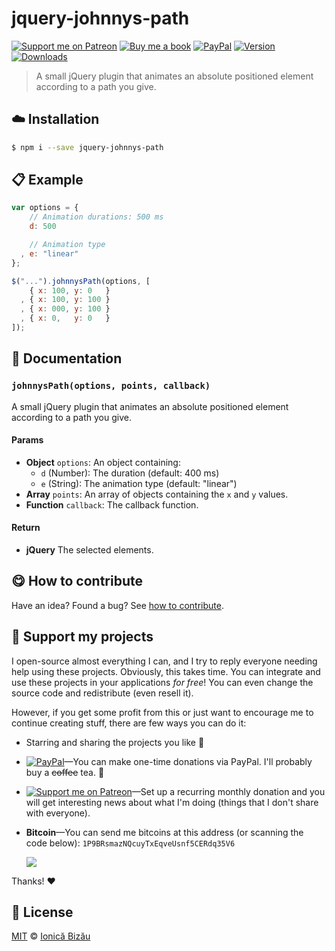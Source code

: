 
# jquery-johnnys-path

 [![Support me on Patreon][badge_patreon]][patreon] [![Buy me a book][badge_amazon]][amazon] [![PayPal][badge_paypal_donate]][paypal-donations] [![Version](https://img.shields.io/npm/v/jquery-johnnys-path.svg)](https://www.npmjs.com/package/jquery-johnnys-path) [![Downloads](https://img.shields.io/npm/dt/jquery-johnnys-path.svg)](https://www.npmjs.com/package/jquery-johnnys-path)

> A small jQuery plugin that animates an absolute positioned element according to a path you give.

## :cloud: Installation

```sh
$ npm i --save jquery-johnnys-path
```


## :clipboard: Example



```js
var options = {
    // Animation durations: 500 ms
    d: 500

    // Animation type
  , e: "linear"
};

$("...").johnnysPath(options, [
    { x: 100, y: 0   }
  , { x: 100, y: 100 }
  , { x: 000, y: 100 }
  , { x: 0,   y: 0   }
]);
```

## :memo: Documentation


### `johnnysPath(options, points, callback)`

A small jQuery plugin that animates an absolute positioned
element according to a path you give.

#### Params
- **Object** `options`: An object containing:
  - `d` (Number): The duration (default: 400 ms)
  - `e` (String): The animation type (default: "linear")
- **Array** `points`: An array of objects containing the `x` and `y` values.
- **Function** `callback`: The callback function.

#### Return
- **jQuery** The selected elements.



## :yum: How to contribute
Have an idea? Found a bug? See [how to contribute][contributing].


## :sparkling_heart: Support my projects

I open-source almost everything I can, and I try to reply everyone needing help using these projects. Obviously,
this takes time. You can integrate and use these projects in your applications *for free*! You can even change the source code and redistribute (even resell it).

However, if you get some profit from this or just want to encourage me to continue creating stuff, there are few ways you can do it:

 - Starring and sharing the projects you like :rocket:
 - [![PayPal][badge_paypal]][paypal-donations]—You can make one-time donations via PayPal. I'll probably buy a ~~coffee~~ tea. :tea:
 - [![Support me on Patreon][badge_patreon]][patreon]—Set up a recurring monthly donation and you will get interesting news about what I'm doing (things that I don't share with everyone).
 - **Bitcoin**—You can send me bitcoins at this address (or scanning the code below): `1P9BRsmazNQcuyTxEqveUsnf5CERdq35V6`

    ![](https://i.imgur.com/z6OQI95.png)

Thanks! :heart:



## :scroll: License

[MIT][license] © [Ionică Bizău][website]

[badge_patreon]: http://ionicabizau.github.io/badges/patreon.svg
[badge_amazon]: http://ionicabizau.github.io/badges/amazon.svg
[badge_paypal]: http://ionicabizau.github.io/badges/paypal.svg
[badge_paypal_donate]: http://ionicabizau.github.io/badges/paypal_donate.svg
[patreon]: https://www.patreon.com/ionicabizau
[amazon]: http://amzn.eu/hRo9sIZ
[paypal-donations]: https://www.paypal.com/cgi-bin/webscr?cmd=_s-xclick&hosted_button_id=RVXDDLKKLQRJW
[donate-now]: http://i.imgur.com/6cMbHOC.png

[license]: http://showalicense.com/?fullname=Ionic%C4%83%20Biz%C4%83u%20%3Cbizauionica%40gmail.com%3E%20(https%3A%2F%2Fionicabizau.net)&year=2014#license-mit
[website]: https://ionicabizau.net
[contributing]: /CONTRIBUTING.md
[docs]: /DOCUMENTATION.md
